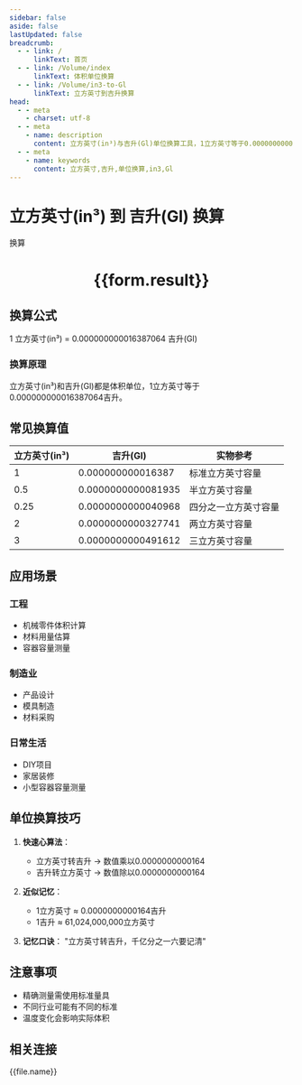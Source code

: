```yaml
---
sidebar: false
aside: false
lastUpdated: false
breadcrumb:
  - - link: /
      linkText: 首页
  - - link: /Volume/index
      linkText: 体积单位换算
  - - link: /Volume/in3-to-Gl
      linkText: 立方英寸到吉升换算
head:
  - - meta
    - charset: utf-8
  - - meta
    - name: description
      content: 立方英寸(in³)与吉升(Gl)单位换算工具，1立方英寸等于0.000000000016387064吉升。
  - - meta
    - name: keywords
      content: 立方英寸,吉升,单位换算,in3,Gl
---
```


# 立方英寸(in³) 到 吉升(Gl) 换算

<script setup>
import { onMounted, reactive, inject ,ref  } from 'vue'
import { NButton,NForm ,NFormItem,NInput,NInputNumber,NSelect,NCard,useMessage ,NGrid ,NGi } from 'naive-ui'
import { defineClientComponent } from 'vitepress'
import { Volume } from '../files';

const convert = inject('convert')
const formRef = ref(null);
const rules = {
  number:{
    required: true,
    type: 'number',
    trigger: "blur"
  }
}
const form = reactive({
  number:null,
  result:'',
  title:'立方英寸(in³)到吉升(Gl)换算'
})

const convertHandler = (e) => {
  e.preventDefault();
  formRef.value?.validate((errors)=>{
    if (!errors) {
      form.result = `${form.number} in³ = ${convert(form.number).from('in3').to('Gl')} Gl`
    }
  })
}
</script>

<n-form size="large" :model="form" ref='formRef' :rules="rules">
  <n-form-item label="数值" path="number">
    <n-input-number size="large" style="width:100%" :min="0" v-model:value="form.number" placeholder="请输入立方英寸数值" />
  </n-form-item>
  <n-form-item>
    <n-button type="info" style="width:100%" @click="convertHandler">换算</n-button>
  </n-form-item>
</n-form>
<n-card embedded :bordered="false" hoverable>
  <div style="text-align:center">
    <h1>{{form.result}}</h1>
  </div>
</n-card>

## 换算公式
1 立方英寸(in³) = 0.000000000016387064 吉升(Gl)

### 换算原理
立方英寸(in³)和吉升(Gl)都是体积单位，1立方英寸等于0.000000000016387064吉升。

## 常见换算值
| 立方英寸(in³) | 吉升(Gl)          | 实物参考                 |
|--------------|------------------|--------------------------|
| 1            | 0.000000000016387| 标准立方英寸容量          |
| 0.5          | 0.0000000000081935| 半立方英寸容量            |
| 0.25         | 0.0000000000040968| 四分之一立方英寸容量      |
| 2            | 0.0000000000327741| 两立方英寸容量            |
| 3            | 0.0000000000491612| 三立方英寸容量            |

## 应用场景
### 工程
- 机械零件体积计算
- 材料用量估算
- 容器容量测量

### 制造业
- 产品设计
- 模具制造
- 材料采购

### 日常生活
- DIY项目
- 家居装修
- 小型容器容量测量

## 单位换算技巧
1. **快速心算法**：
   - 立方英寸转吉升 → 数值乘以0.0000000000164
   - 吉升转立方英寸 → 数值除以0.0000000000164

2. **近似记忆**：
   - 1立方英寸 ≈ 0.0000000000164吉升
   - 1吉升 ≈ 61,024,000,000立方英寸

3. **记忆口诀**：
   "立方英寸转吉升，千亿分之一六要记清"

## 注意事项
- 精确测量需使用标准量具
- 不同行业可能有不同的标准
- 温度变化会影响实际体积

## 相关连接
<n-grid x-gap="12" :cols="2">
  <n-gi v-for="(file, index) in Volume" :key="index">
    <n-button
      text
      tag="a"
      :href="file.path"
      type="info"
    >
      {{file.name}}
    </n-button>
  </n-gi>
</n-grid>